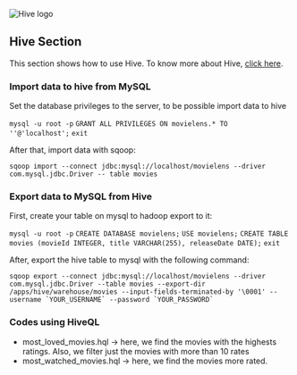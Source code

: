 <img src='https://upload.wikimedia.org/wikipedia/commons/thumb/b/bb/Apache_Hive_logo.svg/1024px-Apache_Hive_logo.svg.png' alt='Hive logo'></img>

<h2>Hive Section</h2>

<p>This section shows how to use Hive. To know more about Hive, <a href='https://hive.apache.org/'>click here</a>.</p>

<h3>Import data to hive from MySQL</h3>

<p>Set the database privileges to the server, to be possible import data to hive</p>
<code>mysql -u root -p</code>
<code>GRANT ALL PRIVILEGES ON movielens.* TO ''@'localhost';</code>
<code>exit</code>

<p>After that, import data with sqoop:</p>
<code>sqoop import --connect jdbc:mysql://localhost/movielens --driver com.mysql.jdbc.Driver -- table movies</code>


<h3>Export data to MySQL from Hive</h3>

<p>First, create your table on mysql to hadoop export to it:</p>
<code>mysql -u root -p</code>
<code>CREATE DATABASE movielens;</code>
<code>USE movielens;</code>
<code>CREATE TABLE movies (movieId INTEGER, title VARCHAR(255), releaseDate DATE);</code>
<code>exit</code>

<p>After, export the hive table to mysql with the following command:</p>
<code>sqoop export --connect jdbc:mysql://localhost/movielens --driver com.mysql.jdbc.Driver --table movies --export-dir /apps/hive/warehouse/movies --input-fields-terminated-by '\0001' --username `YOUR_USERNAME` --password `YOUR_PASSWORD`</code>

<h3>Codes using HiveQL</h3>
<ul>
<li>most_loved_movies.hql -> here, we find the movies with the highests ratings. Also, we filter just the movies with more than 10 rates</li>
<li>most_watched_movies.hql -> here, we find the movies more rated.</li>
</ul>


